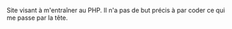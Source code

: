 Site visant à m'entraîner au PHP. Il n'a pas de but précis à par coder 
ce qui me passe par la tête.
